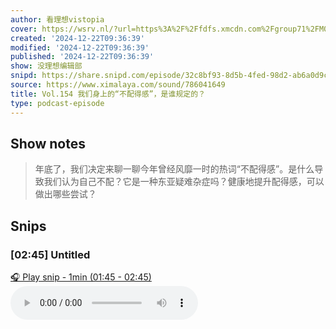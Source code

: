 ```yaml
---
author: 看理想vistopia
cover: https://wsrv.nl/?url=https%3A%2F%2Ffdfs.xmcdn.com%2Fgroup71%2FM07%2F03%2F0C%2FwKgO2V6iTd_QHgIPAANePhgoryg304.jpg&w=200&h=200
created: '2024-12-22T09:36:39'
modified: '2024-12-22T09:36:39'
published: '2024-12-22T09:36:39'
show: 没理想编辑部
snipd: https://share.snipd.com/episode/32c8bf93-8d5b-4fed-98d2-ab6a0d9c1d8e
source: https://www.ximalaya.com/sound/786041649
title: Vol.154 我们身上的“不配得感”，是谁规定的？
type: podcast-episode
---
```



## Show notes
> 年底了，我们决定来聊一聊今年曾经风靡一时的热词“不配得感”。是什么导致我们认为自己不配？它是一种东亚疑难杂症吗？健康地提升配得感，可以做出哪些尝试？

## Snips
### [02:45] Untitled
[🎧 Play snip - 1min️ (01:45 - 02:45)](https://share.snipd.com/snip/628e1c1d-f199-42b2-88c9-f5ef0ff948fc)
<audio controls> <source src="https://jt.ximalaya.com//GKwRIUELOxKvAWkrywNEFSxC.m4a?channel=rss&album_id=32263017&track_id=786041649&uid=16052400&jt=https://aod.cos.tx.xmcdn.com/storages/1a15-audiofreehighqps/06/38/GKwRIUELOxKvAWkrywNEFSxC.m4a#t=01:45,02:45"> </audio>
